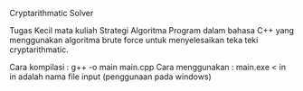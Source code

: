 Cryptarithmatic Solver

Tugas Kecil mata kuliah Strategi Algoritma
Program dalam bahasa C++ yang menggunakan algoritma brute force
untuk menyelesaikan teka teki cryptarithmatic.

Cara kompilasi  	: g++ -o main main.cpp
Cara menggunakan	: main.exe < in
	in adalah nama file input
	(penggunaan pada windows)
